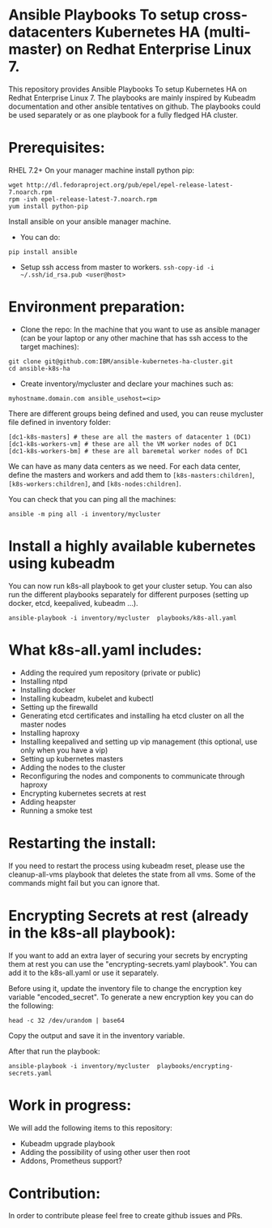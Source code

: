# Ansible Playbooks To setup cross-datacenters Kubernetes HA (multi-master) on Redhat Enterprise Linux 7.  

This repository provides Ansible Playbooks To setup Kubernetes HA on Redhat Enterprise Linux 7. The playbooks are mainly inspired by Kubeadm documentation and other ansible tentatives on github. The playbooks could be used separately or as one playbook for a fully fledged HA cluster. 


# Prerequisites: 

RHEL 7.2+
On your manager machine install python pip:
```
wget http://dl.fedoraproject.org/pub/epel/epel-release-latest-7.noarch.rpm
rpm -ivh epel-release-latest-7.noarch.rpm
yum install python-pip
```


Install ansible on your ansible manager machine.

* You can do: 
```
pip install ansible
```

* Setup ssh access from master to workers.
```ssh-copy-id -i ~/.ssh/id_rsa.pub <user@host>```

# Environment preparation:

* Clone the repo:
 In the machine that you want to use as ansible manager (can be your laptop or any other machine that has ssh access to the target machines):
 ```
 git clone git@github.com:IBM/ansible-kubernetes-ha-cluster.git
 cd ansible-k8s-ha
 ```

* Create inventory/mycluster
and declare your machines such as:
```
myhostname.domain.com ansible_usehost=<ip>
```

There are different groups being defined and used, you can reuse mycluster file defined in inventory folder:
```
[dc1-k8s-masters] # these are all the masters of datacenter 1 (DC1)
[dc1-k8s-workers-vm] # these are all the VM worker nodes of DC1
[dc1-k8s-workers-bm] # these are all baremetal worker nodes of DC1
```
We can have as many data centers as we need. For each data center, define the masters and workers and add them to `[k8s-masters:children]`, `[k8s-workers:children]`, and `[k8s-nodes:children]`. 

You can check that you can ping all the machines:

```
ansible -m ping all -i inventory/mycluster
```
# Install a highly available kubernetes using kubeadm

You can now run k8s-all playbook to get your cluster setup.
You can also run the different playbooks separately for different purposes (setting up docker, etcd, keepalived, kubeadm ...).

```
ansible-playbook -i inventory/mycluster  playbooks/k8s-all.yaml
```

# What k8s-all.yaml includes:

- Adding the required yum repository (private or public)
- Installing ntpd
- Installing docker
- Installing kubeadm, kubelet and kubectl
- Setting up the firewalld
- Generating etcd certificates and installing ha etcd cluster on all the master nodes
- Installing haproxy 
- Installing keepalived and setting up vip management (this optional, use only when you have a vip)
- Setting up kubernetes masters
- Adding the nodes to the cluster
- Reconfiguring the nodes and components to communicate through haproxy
- Encrypting kubernetes secrets at rest
- Adding heapster
- Running a smoke test

# Restarting the install:

If you need to restart the process using kubeadm reset, please use the cleanup-all-vms playbook that deletes the state from all vms. Some of the commands might fail but you can ignore that.

# Encrypting Secrets at rest (already in the k8s-all playbook):

If you want to add an extra layer of securing your secrets by encrypting them at rest you can use the "encrypting-secrets.yaml playbook". You can add it to the k8s-all.yaml or use it separately.

Before using it, update the inventory file to change the encryption key variable "encoded_secret".
To generate a new encryption key you can do the following:

```
head -c 32 /dev/urandom | base64
```
Copy the output and save it in the inventory variable.

After that run the playbook:

```
ansible-playbook -i inventory/mycluster  playbooks/encrypting-secrets.yaml
```

# Work in progress:
We will add the following items to this repository:

- Kubeadm upgrade playbook
- Adding the possibility of using other user then root
- Addons, Prometheus support?

# Contribution:

In order to contribute please feel free to create github issues and PRs.
